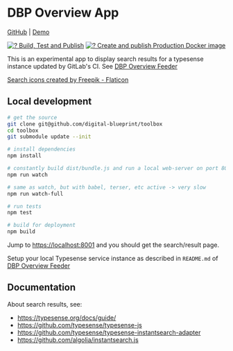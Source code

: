 # DBP Overview App

[GitHub](https://github.com/digital-blueprint/toolbox) |
[Demo](https://toolbox-demo.tugraz.at/)

[![? Build, Test and Publish](https://github.com/digital-blueprint/toolbox-app/actions/workflows/build-test-publish.yml/badge.svg)](https://github.com/digital-blueprint/toolbox-app/actions/workflows/build-test-publish.yml)
[![? Create and publish Production Docker image](https://github.com/digital-blueprint/toolbox-app/actions/workflows/build-deploy-docker-image.yml/badge.svg)](https://github.com/digital-blueprint/toolbox-app/actions/workflows/build-deploy-docker-image.yml)

This is an experimental app to display search results for a typesense instance updated by GitLab's CI.
See [DBP Overview Feeder](https://gitlab.tugraz.at/vpu-private/dbp-overview/dbp-overview-feeder)

[Search icons created by Freepik - Flaticon](https://www.flaticon.com/free-icons/search)

## Local development

```bash
# get the source
git clone git@github.com/digital-blueprint/toolbox
cd toolbox
git submodule update --init

# install dependencies
npm install

# constantly build dist/bundle.js and run a local web-server on port 8001 
npm run watch

# same as watch, but with babel, terser, etc active -> very slow
npm run watch-full

# run tests
npm test

# build for deployment
npm build
```

Jump to <https://localhost:8001> and you should get the search/result page.

Setup your local Typesense service instance as described in `README.md`
of [DBP Overview Feeder](https://gitlab.tugraz.at/vpu-private/dbp-overview/dbp-overview-feeder)

## Documentation

About search results, see:

- https://typesense.org/docs/guide/
- https://github.com/typesense/typesense-js
- https://github.com/typesense/typesense-instantsearch-adapter
- https://github.com/algolia/instantsearch.js
